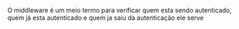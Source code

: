 O middleware é um meio termo para verificar quem esta sendo autenticado, quem já esta autenticado e quem ja saiu da autenticação
ele serve 
